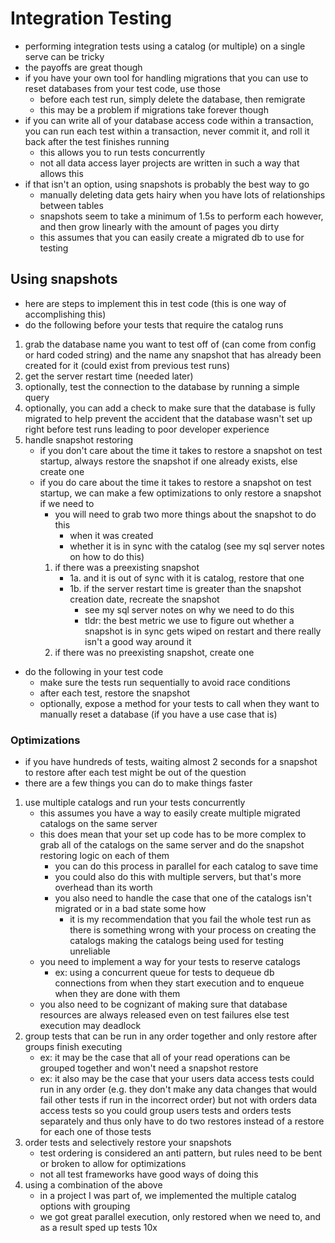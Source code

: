 # Integration Testing

- performing integration tests using a catalog (or multiple) on a single serve can be tricky
- the payoffs are great though
- if you have your own tool for handling migrations that you can use to reset databases from your test code, use those
  - before each test run, simply delete the database, then remigrate
  - this may be a problem if migrations take forever though
- if you can write all of your database access code within a transaction, you can run each test within a transaction, never commit it, and roll it back after the test finishes running
  - this allows you to run tests concurrently
  - not all data access layer projects are written in such a way that allows this
- if that isn't an option, using snapshots is probably the best way to go
  - manually deleting data gets hairy when you have lots of relationships between tables
  - snapshots seem to take a minimum of 1.5s to perform each however, and then grow linearly with the amount of pages you dirty
  - this assumes that you can easily create a migrated db to use for testing

## Using snapshots

- here are steps to implement this in test code (this is one way of accomplishing this)
- do the following before your tests that require the catalog runs

1. grab the database name you want to test off of (can come from config or hard coded string) and the name any snapshot that has already been created for it (could exist from previous test runs)
2. get the server restart time (needed later)
3. optionally, test the connection to the database by running a simple query
4. optionally, you can add a check to make sure that the database is fully migrated to help prevent the accident that the database wasn't set up right before test runs leading to poor developer experience
5. handle snapshot restoring
   - if you don't care about the time it takes to restore a snapshot on test startup, always restore the snapshot if one already exists, else create one
   - if you do care about the time it takes to restore a snapshot on test startup, we can make a few optimizations to only restore a snapshot if we need to
     - you will need to grab two more things about the snapshot to do this
       - when it was created
       - whether it is in sync with the catalog (see my sql server notes on how to do this)
     1. if there was a preexisting snapshot
        - 1a. and it is out of sync with it is catalog, restore that one
        - 1b. if the server restart time is greater than the snapshot creation date, recreate the snapshot
          - see my sql server notes on why we need to do this
          - tldr: the best metric we use to figure out whether a snapshot is in sync gets wiped on restart and there really isn't a good way around it
     2. if there was no preexisting snapshot, create one

- do the following in your test code
  - make sure the tests run sequentially to avoid race conditions
  - after each test, restore the snapshot
  - optionally, expose a method for your tests to call when they want to manually reset a database (if you have a use case that is)

### Optimizations

- if you have hundreds of tests, waiting almost 2 seconds for a snapshot to restore after each test might be out of the question
- there are a few things you can do to make things faster

1. use multiple catalogs and run your tests concurrently
   - this assumes you have a way to easily create multiple migrated catalogs on the same server
   - this does mean that your set up code has to be more complex to grab all of the catalogs on the same server and do the snapshot restoring logic on each of them
     - you can do this process in parallel for each catalog to save time
     - you could also do this with multiple servers, but that's more overhead than its worth
     - you also need to handle the case that one of the catalogs isn't migrated or in a bad state some how
       - it is my recommendation that you fail the whole test run as there is something wrong with your process on creating the catalogs making the catalogs being used for testing unreliable
   - you need to implement a way for your tests to reserve catalogs
     - ex: using a concurrent queue for tests to dequeue db connections from when they start execution and to enqueue when they are done with them
   - you also need to be cognizant of making sure that database resources are always released even on test failures else test execution may deadlock
2. group tests that can be run in any order together and only restore after groups finish executing
   - ex: it may be the case that all of your read operations can be grouped together and won't need a snapshot restore
   - ex: it also may be the case that your users data access tests could run in any order (e.g. they don't make any data changes that would fail other tests if run in the incorrect order) but not with orders data access tests so you could group users tests and orders tests separately and thus only have to do two restores instead of a restore for each one of those tests
3. order tests and selectively restore your snapshots
   - test ordering is considered an anti pattern, but rules need to be bent or broken to allow for optimizations
   - not all test frameworks have good ways of doing this
4. using a combination of the above
   - in a project I was part of, we implemented the multiple catalog options with grouping
   - we got great parallel execution, only restored when we need to, and as a result sped up tests 10x
